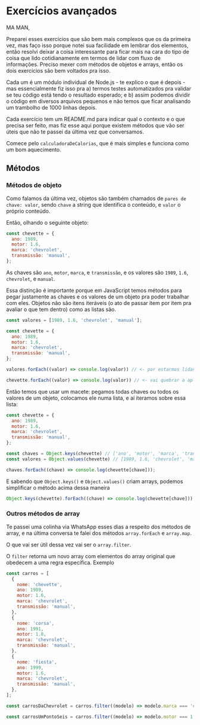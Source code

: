 # Exercícios avançados

MA MAN,

Preparei esses exercícios que são bem mais complexos que os da primeira vez, mas faço isso porque notei sua facilidade em lembrar dos elementos, então resolvi deixar a coisa interessante para ficar mais na cara do tipo de coisa que lido cotidianamente em termos de lidar com fluxo de informações. Preciso mexer com métodos de objetos e arrays, então os dois exercícios são bem voltados pra isso.

Cada um é um módulo individual de Node.js - te explico o que é depois - mas essencialmente fiz isso pra a) termos testes automatizados pra validar se teu código está tendo o resultado esperado; e b) assim podemos dividir o código em diversos arquivos pequenos e não temos que ficar analisando um trambolho de 1000 linhas depois.

Cada exercício tem um README.md para indicar qual o contexto e o que precisa ser feito, mas fiz esse aqui porque existem métodos que vão ser úteis que não te passei da última vez que conversamos.

Comece pelo `calculadoraDeCalorias`, que é mais simples e funciona como um bom aquecimento.

## Métodos 

### Métodos de objeto

Como falamos da última vez, objetos são também chamados de `pares de chave: valor`, sendo `chave` a string que identifica o conteúdo, e `valor` o próprio conteúdo.

Então, olhando o seguinte objeto:

```javascript
const chevette = {
  ano: 1989,
  motor: 1.6,
  marca: 'chevrolet',
  transmissão: 'manual',
};
```

As chaves são `ano`, `motor`, `marca`, e `transmissão`, e os valores são `1989`, `1.6`, `chevrolet`, e `manual`.

Essa distinção é importante porque em JavaScript temos métodos para pegar justamente as chaves e os valores de um objeto pra poder trabalhar com eles. Objetos não são itens iteráveis (o ato de passar item por item pra avaliar o que tem dentro) como as listas são.

```javascript
const valores = [1989, 1.6, 'chevrolet', 'manual'];

const chevette = {
  ano: 1989,
  motor: 1.6,
  marca: 'chevrolet',
  transmissão: 'manual',
};

valores.forEach((valor) => console.log(valor)) // <- por estarmos lidando com uma lista, esse método vai passar item por item e escrever qual é o item no console

chevette.forEach((valor) => console.log(valor)) // <- vai quebrar a aplicação porque o método forEach não se aplica a objetos
```

Então temos que usar um macete: pegamos todas chaves ou todos os valores de um objeto, colocamos ele numa lista, e aí iteramos sobre essa lista:

```javascript
const chevette = {
  ano: 1989,
  motor: 1.6,
  marca: 'chevrolet',
  transmissão: 'manual',
};

const chaves = Object.keys(chevette) // ['ano', 'motor', 'marca', 'tranmissão'];
const valores = Object.values(chevette) // [1989, 1.6, 'chevrolet', 'manual'];

chaves.forEach((chave) => console.log(chevette[chave]));
```

E sabendo que `Object.keys()` e `Object.values()` criam arrays, podemos simplificar o método acima dessa maneira

```javascript
Object.keys(chevette).forEach((chave) => console.log(chevette[chave]))
```

### Outros métodos de array

Te passei uma colinha via WhatsApp esses dias a respeito dos métodos de array, e na última conversa te falei dos métodos `array.forEach` e `array.map`.

O que vai ser útil dessa vez vai ser o `array.filter`.

O `filter` retorna um novo array com elementos do array original que obedecem a uma regra específica. Exemplo

```javascript
const carros = [
  {
    nome: 'chevette',
    ano: 1989,
    motor: 1.6,
    marca: 'chevrolet',
    transmissão: 'manual',
  },
  {
    nome: 'corsa',
    ano: 1991,
    motor: 1.8,
    marca: 'chevrolet',
    transmissão: 'manual',
  },
  {
    nome: 'fiesta',
    ano: 1999,
    motor: 1.6,
    marca: 'chevrolet',
    transmissão: 'manual',
  },
];

const carrosDaChevrolet = carros.filter((modelo) => modelo.marca === 'chevrolet') // retornaria um array com os objetos do chevette e corsa

const carrosUmPontoSeis = carros.filter((modelo) => modelo.motor === 1.6) // retornaria um array com os objetos do chevette e fiesta
```

